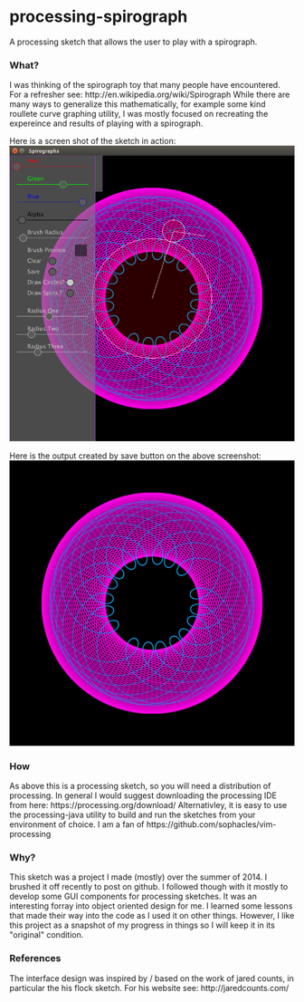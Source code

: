 processing-spirograph
=====================

A processing sketch that allows the user to play with a spirograph. 


<h3> What? </h3>
I was thinking of the spirograph toy that many people have encountered. For a refresher see: http://en.wikipedia.org/wiki/Spirograph While there are many ways to generalize this mathematically, for example some kind roullete curve graphing utility, I was mostly focused on recreating the expereince and results of playing with a spirograph.

Here is a screen shot of the sketch in action:
![screenshot](screenshot.png)

Here is the output created by save button on the above screenshot:
![sample](sample.jpg)

<h3> How </h3>
As above this is a processing sketch, so you will need a distribution of processing. 
In general I would suggest downloading the processing IDE from here: https://processing.org/download/ 
Alternativley, it is easy to use the processing-java utility to build and run the sketches from your environment of choice. I am a fan of https://github.com/sophacles/vim-processing 

<h3> Why? </h3>
This sketch was a project I made (mostly) over the summer of 2014. I brushed it off recently to post on github. I followed though with it mostly to develop some GUI components for processing sketches. It was an interesting forray into object oriented design for me. I learned some lessons that made their way into the code as I used it on other things. However, I like this project as a snapshot of my progress in things so I will keep it in its "original" condition. 

<h3> References </h3>
The interface design was inspired by / based on the work of jared counts, in particular the his flock sketch. For his website see:
http://jaredcounts.com/


